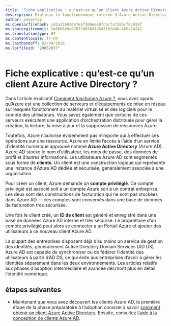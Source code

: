 ```yaml
---
title: 'Fiche explicative : qu’est-ce qu’un client Azure Active Directory ?'
description: Explique le fonctionnement interne d’Azure Active Directory en matière d’identité en tant que service (IDaaS) dans Azure.
author: petertay
ms.openlocfilehash: ce5a33b92047e1f360eee8fcbc7a726bcf8cd19f
ms.sourcegitcommit: 2e8b06e9c07875d65b91d5431bfd4bc465a7a242
ms.translationtype: HT
ms.contentlocale: fr-FR
ms.lasthandoff: 02/09/2018
ms.locfileid: "29062037"
---
```

# <a name="explainer-what-is-an-azure-active-directory-tenant"></a>Fiche explicative : qu’est-ce qu’un client Azure Active Directory ?

Dans l’article explicatif [Comment fonctionne Azure ?](azure-explainer.md), vous avez appris qu’Azure est une collection de serveurs et d’équipements de mise en réseau sur lesquels fonctionnent du matériel virtualisé et des logiciels pour le compte des utilisateurs. Vous savez également que certains de ces serveurs exécutent une application d’orchestration distribuée pour gérer la création, la lecture, la mise à jour et la suppression de ressources Azure.

Toutefois, Azure n’autorise évidemment pas n’importe qui à effectuer ces opérations sur une ressource. Azure en limite l’accès à l’aide d’un service d’identité numérique approuvé nommé **Azure Active Directory** (Azure AD). Azure AD stocke le nom d’utilisateur, les mots de passe, des données de profil et d’autres informations. Les utilisateurs Azure AD sont segmentés sous forme de **clients**. Un client est une construction logique qui représente une instance d’Azure AD dédiée et sécurisée, généralement associée à une organisation.

Pour créer un client, Azure demande un **compte privilégié**. Ce compte privilégié est associé soit à un compte Azure soit à un contrat entreprise. Les deux sont des constructions de facturation qui ne sont pas stockées dans Azure AD &mdash; ces comptes sont conservés dans une base de données de facturation très sécurisée. 

Une fois le client créé, un **ID de client** est généré et enregistré dans une base de données Azure AD interne et très sécurisé. Le propriétaire d’un compte privilégié peut alors se connecter à un Portail Azure et ajouter des utilisateurs à ce nouveau client Azure AD. 

La plupart des entreprises disposent déjà d’au moins un service de gestion des identités, généralement Active Directory Domain Services (AD DS). Azure AD est capable de synchroniser ou de fédérer l’identité des utilisateurs à partir d’AD DS, ce qui évite aux entreprises d’avoir à gérer les identités séparément dans les deux environnements. Les articles relatifs aux phases d’adoption intermédiaire et avancée décriront plus en détail l’identité numérique.

## <a name="next-steps"></a>étapes suivantes

* Maintenant que vous avez découvert les clients Azure AD, la première étape de la phase préparatoire à l’adoption consiste à savoir [comment obtenir un client Azure Active Directory][how-to-get-aad-tenant]. Ensuite, consultez [l’aide à la conception de clients Azure AD](tenant.md).

<!-- Links -->
[how-to-get-aad-tenant]: /azure/active-directory/develop/active-directory-howto-tenant?toc=/azure/architecture/cloud-adoption-guide/toc.json